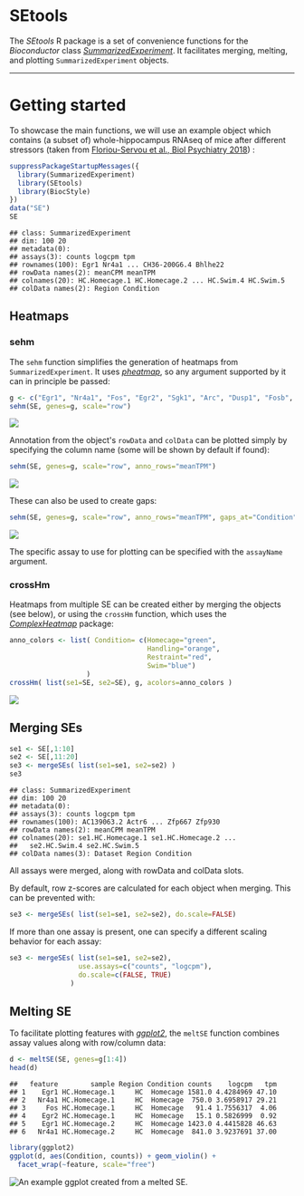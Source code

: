 # SEtools

The *SEtools* R package is a set of convenience functions for the _Bioconductor_ class *[SummarizedExperiment](https://bioconductor.org/packages/3.9/SummarizedExperiment)*. It facilitates merging, melting, and plotting `SummarizedExperiment` objects.

***

# Getting started

To showcase the main functions, we will use an example object which contains (a subset of) whole-hippocampus RNAseq of mice after different stressors (taken from [Floriou-Servou et al., Biol Psychiatry 2018](https://doi.org/10.1016/j.biopsych.2018.02.003)) :

```r
suppressPackageStartupMessages({
  library(SummarizedExperiment)
  library(SEtools)
  library(BiocStyle)
})
data("SE")
SE
```

```
## class: SummarizedExperiment 
## dim: 100 20 
## metadata(0):
## assays(3): counts logcpm tpm
## rownames(100): Egr1 Nr4a1 ... CH36-200G6.4 Bhlhe22
## rowData names(2): meanCPM meanTPM
## colnames(20): HC.Homecage.1 HC.Homecage.2 ... HC.Swim.4 HC.Swim.5
## colData names(2): Region Condition
```



## Heatmaps

### sehm

The `sehm` function simplifies the generation of heatmaps from `SummarizedExperiment`. 
It uses *[pheatmap](https://CRAN.R-project.org/package=pheatmap)*, so any argument supported by it can in principle be passed:


```r
g <- c("Egr1", "Nr4a1", "Fos", "Egr2", "Sgk1", "Arc", "Dusp1", "Fosb", "Sik1")
sehm(SE, genes=g, scale="row")
```

![](README_files/figure-html/unnamed-chunk-3-2.png)<!-- -->

Annotation from the object's `rowData` and `colData` can be plotted simply by specifying the column name (some will be shown by default if found):

```r
sehm(SE, genes=g, scale="row", anno_rows="meanTPM")
```

![](README_files/figure-html/unnamed-chunk-4-1.png)<!-- -->

These can also be used to create gaps:

```r
sehm(SE, genes=g, scale="row", anno_rows="meanTPM", gaps_at="Condition")
```

![](README_files/figure-html/unnamed-chunk-5-1.png)<!-- -->

The specific assay to use for plotting can be specified with the `assayName` argument.

### crossHm

Heatmaps from multiple SE can be created either by merging the objects (see below), or using the `crossHm` function, which uses the *[ComplexHeatmap](https://CRAN.R-project.org/package=ComplexHeatmap)* package:


```r
anno_colors <- list( Condition= c(Homecage="green",
                                  Handling="orange",
                                  Restraint="red",
                                  Swim="blue")
                   )
crossHm( list(se1=SE, se2=SE), g, acolors=anno_colors ) 
```

![](README_files/figure-html/unnamed-chunk-6-1.png)<!-- -->


## Merging SEs


```r
se1 <- SE[,1:10]
se2 <- SE[,11:20]
se3 <- mergeSEs( list(se1=se1, se2=se2) )
se3
```

```
## class: SummarizedExperiment 
## dim: 100 20 
## metadata(0):
## assays(3): counts logcpm tpm
## rownames(100): AC139063.2 Actr6 ... Zfp667 Zfp930
## rowData names(2): meanCPM meanTPM
## colnames(20): se1.HC.Homecage.1 se1.HC.Homecage.2 ...
##   se2.HC.Swim.4 se2.HC.Swim.5
## colData names(3): Dataset Region Condition
```

All assays were merged, along with rowData and colData slots.

By default, row z-scores are calculated for each object when merging. This can be prevented with:

```r
se3 <- mergeSEs( list(se1=se1, se2=se2), do.scale=FALSE)
```

If more than one assay is present, one can specify a different scaling behavior for each assay:

```r
se3 <- mergeSEs( list(se1=se1, se2=se2), 
                 use.assays=c("counts", "logcpm"), 
                 do.scale=c(FALSE, TRUE)
               )
```


## Melting SE

To facilitate plotting features with *[ggplot2](https://CRAN.R-project.org/package=ggplot2)*, the `meltSE` function combines assay values along with row/column data:


```r
d <- meltSE(SE, genes=g[1:4])
head(d)
```

```
##   feature        sample Region Condition counts    logcpm   tpm
## 1    Egr1 HC.Homecage.1     HC  Homecage 1581.0 4.4284969 47.10
## 2   Nr4a1 HC.Homecage.1     HC  Homecage  750.0 3.6958917 29.21
## 3     Fos HC.Homecage.1     HC  Homecage   91.4 1.7556317  4.06
## 4    Egr2 HC.Homecage.1     HC  Homecage   15.1 0.5826999  0.92
## 5    Egr1 HC.Homecage.2     HC  Homecage 1423.0 4.4415828 46.63
## 6   Nr4a1 HC.Homecage.2     HC  Homecage  841.0 3.9237691 37.00
```

```r
library(ggplot2)
ggplot(d, aes(Condition, counts)) + geom_violin() + 
  facet_wrap(~feature, scale="free")
```

![An example ggplot created from a melted SE.](README_files/figure-html/unnamed-chunk-10-1.png)
